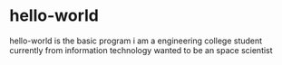 # hello-world
hello-world is the basic program
i am a engineering college student currently from information technology
wanted to be an space scientist 
